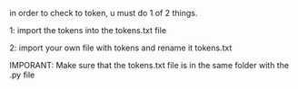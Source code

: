 in order to check to token, u must do 1 of 2 things.

1: import the tokens into the tokens.txt file

2: import your own file with tokens and rename it tokens.txt

IMPORANT: Make sure that the tokens.txt file is in the same folder with the .py file